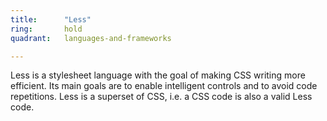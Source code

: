 ```yaml
---
title:      "Less"
ring:       hold
quadrant:   languages-and-frameworks

---
```


Less is a stylesheet language with the goal of making CSS writing more efficient. Its main goals are to enable intelligent controls and to avoid code repetitions. Less is a superset of CSS, i.e. a CSS code is also a valid Less code.
